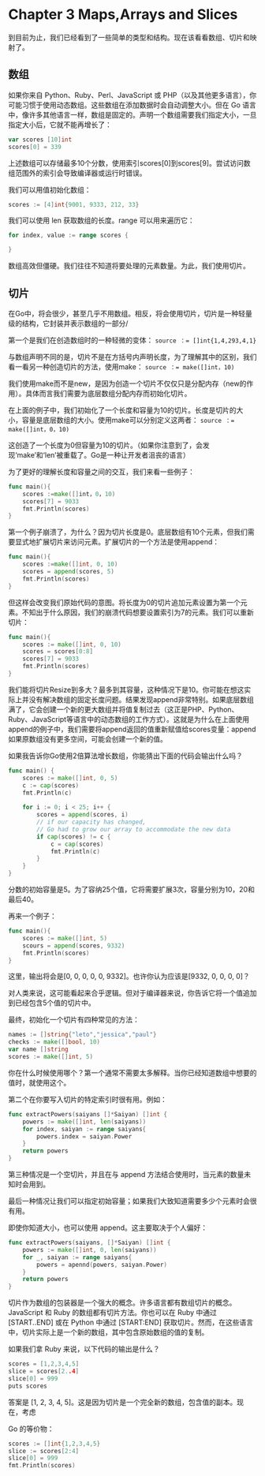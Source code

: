 # Chapter 3 Maps,Arrays and Slices
到目前为止，我们已经看到了一些简单的类型和结构。现在该看看数组、切片和映射了。

## 数组
如果你来自 Python、Ruby、Perl、JavaScript 或 PHP（以及其他更多语言），你可能习惯于使用动态数组。这些数组在添加数据时会自动调整大小。但在 Go 语言中，像许多其他语言一样，数组是固定的。声明一个数组需要我们指定大小，一旦指定大小后，它就不能再增长了：
```go
var scores [10]int
scores[0] = 339
```
上述数组可以存储最多10个分数，使用索引scores[0]到scores[9]。尝试访问数组范围外的索引会导致编译器或运行时错误。

我们可以用值初始化数组：
```go
scores := [4]int{9001, 9333, 212, 33}
```

我们可以使用 len 获取数组的长度。range 可以用来遍历它：
```go
for index, value := range scores {

}
```

数组高效但僵硬。我们往往不知道将要处理的元素数量。为此，我们使用切片。

## 切片
在Go中，将会很少，甚至几乎不用数组。相反，将会使用切片，切片是一种轻量级的结构，它封装并表示数组的一部分/

第一个是我们在创造数组时的一种轻微的变体：
`source ：= []int{1,4,293,4,1}`

与数组声明不同的是，切片不是在方括号内声明长度，为了理解其中的区别，我们看一看另一种创造切片的方法，使用make：
`source ：= make([]int，10)`

我们使用make而不是new，是因为创造一个切片不仅仅只是分配内存（new的作用）。具体而言我们需要为底层数组分配内存而初始化切片。

在上面的例子中，我们初始化了一个长度和容量为10的切片。长度是切片的大小，容量是底层数组的大小。使用make可以分别定义这两者：
`source ：= make([]int，0，10)`

这创造了一个长度为0但容量为10的切片。（如果你注意到了，会发现‘make’和‘len’被重载了。Go是一种让开发者沮丧的语言）

为了更好的理解长度和容量之间的交互，我们来看一些例子：
```go
func main(){
    scores :=make([]int，0，10)
    scores[7] = 9033
    fmt.Println(scores)
}
```

第一个例子崩溃了，为什么？因为切片长度是0。底层数组有10个元素，但我们需要显式地扩展切片来访问元素。扩展切片的一个方法是使用append：
```go
func main(){
    scores :=make([]int, 0, 10)
    scores = append(scores, 5)
    fmt.Println(scores)
}
```

但这样会改变我们原始代码的意图。将长度为0的切片追加元素设置为第一个元素。不知出于什么原因，我们的崩溃代码想要设置索引为7的元素。我们可以重新切片：
```go
func main(){
    scores := make([]int, 0, 10)
    scores = scores[0:8]
    scores[7] = 9033
    fmt.Println(scores)
}
```

我们能将切片Resize到多大？最多到其容量，这种情况下是10。你可能在想这实际上并没有解决数组的固定长度问题。结果发现append非常特别。如果底层数组满了，它会创建一个新的更大数组并将值复制过去（这正是PHP、Python、Ruby、JavaScript等语言中的动态数组的工作方式）。这就是为什么在上面使用append的例子中，我们需要将append返回的值重新赋值给scores变量：append如果原数组没有更多空间，可能会创建一个新的值。

如果我告诉你Go使用2倍算法增长数组，你能猜出下面的代码会输出什么吗？
```go
func main() {
    scores := make([]int, 0, 5)
    c := cap(scores)
    fmt.Println(c)
    
    for i := 0; i < 25; i++ {
        scores = append(scores, i)
        // if our capacity has changed,
        // Go had to grow our array to accommodate the new data
        if cap(scores) != c {
            c = cap(scores)
            fmt.Println(c)
        }
    }
}
```

分数的初始容量是5。为了容纳25个值，它将需要扩展3次，容量分别为10，20和最后40。

再来一个例子：
```go
func main(){
    scores := make([]int, 5)
    scours = append(scores, 9332)
    fmt.Println(scores)
}
```
这里，输出将会是[0, 0, 0, 0, 0, 9332]。也许你认为应该是[9332, 0, 0, 0, 0]？

对人类来说，这可能看起来合乎逻辑。但对于编译器来说，你告诉它将一个值追加到已经包含5个值的切片中。

最终，初始化一个切片有四种常见的方法：
```go
names := []string{"leto","jessica","paul"}
checks := make([]bool, 10)
var name []string
scores := make([]int, 5)
```
你在什么时候使用哪个？第一个通常不需要太多解释。当你已经知道数组中想要的值时，就使用这个。

第二个在你要写入切片的特定索引时很有用。例如：
```go
func extractPowers(saiyans []*Saiyan) []int {
    powers := make([]int, len(saiyans))
    for index, saiyan := range saiyans{
        powers.index = saiyan.Power
    }
    return powers
}
```

第三种情况是一个空切片，并且在与 append 方法结合使用时，当元素的数量未知时会用到。

最后一种情况让我们可以指定初始容量；如果我们大致知道需要多少个元素时会很有用。

即使你知道大小，也可以使用 append。这主要取决于个人偏好：
```go
func extractPowers(saiyans, []*Saiyan) []int {
    powers := make([]int, 0, len(saiyans))
    for _, saiyan := range saiyans{
        powers = apennd(powers, saiyan.Power)
    } 
    return powers
}
```
切片作为数组的包装器是一个强大的概念。许多语言都有数组切片的概念。JavaScript 和 Ruby 的数组都有切片方法。你也可以在 Ruby 中通过 [START..END] 或在 Python 中通过 [START:END] 获取切片。然而，在这些语言中，切片实际上是一个新的数组，其中包含原始数组的值的复制。

如果我们拿 Ruby 来说，以下代码的输出是什么？
```go
scores = [1,2,3,4,5]
slice = scores[2..4]
slice[0] = 999
puts scores
```
答案是 [1, 2, 3, 4, 5]。这是因为切片是一个完全新的数组，包含值的副本。现在，考虑

Go 的等价物：
```go
scores := []int{1,2,3,4,5}
slice := scores[2:4]
slice[0] = 999
fmt.Println(scores)
```















